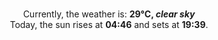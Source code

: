 <p  align="center"><br/>Currently, the weather is: <b> 29°C, <i>clear sky</i></b></br>Today, the sun rises at <b>04:46</b> and sets at <b>19:39</b>.</p>